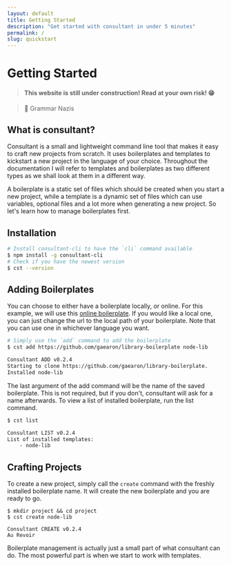 ```yaml
---
layout: default
title: Getting Started
description: "Get started with consultant in under 5 minutes"
permalink: /
slug: quickstart
---
```


# Getting Started

> #### This website is still under construction! Read at your own risk! 😁

> 🚫 Grammar Nazis

## What is consultant?

Consultant is a small and lightweight command line tool that makes it easy to craft new projects from scratch. It uses boilerplates and templates to kickstart a new project in the language of your choice. Throughout the documentation I will refer to templates and boilerplates as two different types as we shall look at them in a different way.

A boilerplate is a static set of files which should be created when you start a new project, while a template is a dynamic set of files which can use variables, optional files and a lot more when generating a new project. So let's learn how to manage boilerplates first.

## Installation

```sh
# Install consultant-cli to have the `cli` command available
$ npm install -g consultant-cli
# Check if you have the newest version
$ cst --version
```

## Adding Boilerplates

You can choose to either have a boilerplate locally, or online. For this example, we will use this [online boilerplate](https://github.com/gaearon/library-boilerplate). If you would like a local one, you can just change the url to the local path of your boilerplate. Note that you can use one in whichever language you want.

```sh
# Simply use the `add` command to add the boilerplate
$ cst add https://github.com/gaearon/library-boilerplate node-lib

Consultant ADD v0.2.4
Starting to clone https://github.com/gaearon/library-boilerplate.
Installed node-lib

```

The last argument of the add command will be the name of the saved boilerplate. This is not required, but if you don't, consultant will ask for a name afterwards. To view a list of installed boilerplate, run the list command.

```sh
$ cst list

Consultant LIST v0.2.4
List of installed templates:
    - node-lib

```

## Crafting Projects

To create a new project, simply call the `create` command with the freshly installed boilerplate name. It will create the new boilerplate and you are ready to go.

```
$ mkdir project && cd project
$ cst create node-lib

Consultant CREATE v0.2.4
Au Revoir

```

Boilerplate management is actually just a small part of what consultant can do. The most powerful part is when we start to work with templates.
